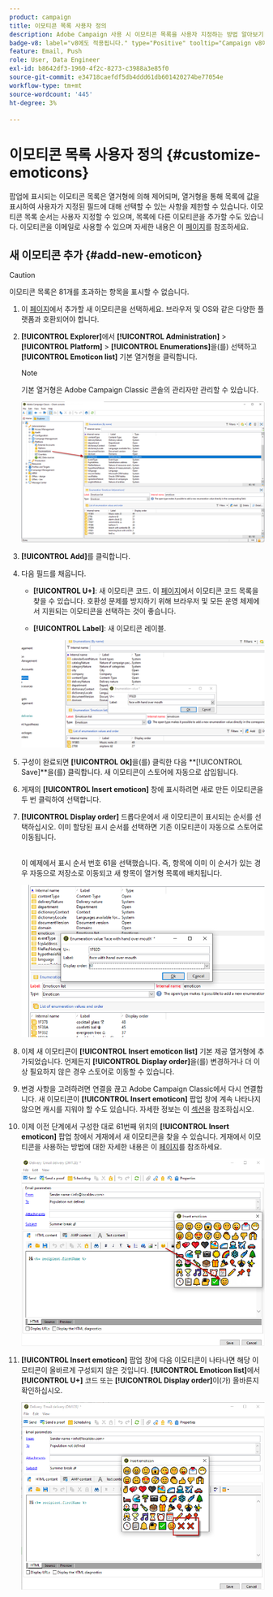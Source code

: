 ```yaml
---
product: campaign
title: 이모티콘 목록 사용자 정의
description: Adobe Campaign 사용 시 이모티콘 목록을 사용자 지정하는 방법 알아보기
badge-v8: label="v8에도 적용됩니다." type="Positive" tooltip="Campaign v8에도 적용됩니다."
feature: Email, Push
role: User, Data Engineer
exl-id: b8642df3-1960-4f2c-8273-c3988a3e85f0
source-git-commit: e34718caefdf5db4ddd61db601420274be77054e
workflow-type: tm+mt
source-wordcount: '445'
ht-degree: 3%

---
```


# 이모티콘 목록 사용자 정의 {#customize-emoticons}

팝업에 표시되는 이모티콘 목록은 열거형에 의해 제어되며, 열거형을 통해 목록에 값을 표시하여 사용자가 지정된 필드에 대해 선택할 수 있는 사항을 제한할 수 있습니다.
이모티콘 목록 순서는 사용자 지정할 수 있으며, 목록에 다른 이모티콘을 추가할 수도 있습니다.
이모티콘을 이메일로 사용할 수 있으며 자세한 내용은 이 [페이지](defining-the-email-content.md#inserting-emoticons)를 참조하세요.

## 새 이모티콘 추가 {#add-new-emoticon}

>[!CAUTION]
>
>이모티콘 목록은 81개를 초과하는 항목을 표시할 수 없습니다.

1. 이 [페이지](https://unicode.org/emoji/charts/full-emoji-list.html)에서 추가할 새 이모티콘을 선택하세요. 브라우저 및 OS와 같은 다양한 플랫폼과 호환되어야 합니다.

1. **[!UICONTROL Explorer]**&#x200B;에서 **[!UICONTROL Administration]** > **[!UICONTROL Platform]** > **[!UICONTROL Enumerations]**&#x200B;을(를) 선택하고 **[!UICONTROL Emoticon list]** 기본 열거형을 클릭합니다.

   >[!NOTE]
   >
   >기본 열거형은 Adobe Campaign Classic 콘솔의 관리자만 관리할 수 있습니다.

   ![](assets/emoticon_1.png)

1. **[!UICONTROL Add]**&#x200B;를 클릭합니다.

1. 다음 필드를 채웁니다.

   * **[!UICONTROL U+]**: 새 이모티콘 코드. 이 [페이지](https://unicode.org/emoji/charts/full-emoji-list.html)에서 이모티콘 코드 목록을 찾을 수 있습니다.
호환성 문제를 방지하기 위해 브라우저 및 모든 운영 체제에서 지원되는 이모티콘을 선택하는 것이 좋습니다.

   * **[!UICONTROL Label]**: 새 이모티콘 레이블.

   ![](assets/emoticon_5.png)

1. 구성이 완료되면 **[!UICONTROL Ok]**&#x200B;을(를) 클릭한 다음 **[!UICONTROL Save]**을(를) 클릭합니다.
새 이모티콘이 스토어에 자동으로 삽입됩니다.

1. 게재의 **[!UICONTROL Insert emoticon]** 창에 표시하려면 새로 만든 이모티콘을 두 번 클릭하여 선택합니다.

1. **[!UICONTROL Display order]** 드롭다운에서 새 이모티콘이 표시되는 순서를 선택하십시오. 이미 할당된 표시 순서를 선택하면 기존 이모티콘이 자동으로 스토어로 이동됩니다.

   <br>이 예제에서 표시 순서 번호 61을 선택했습니다. 즉, 항목에 이미 이 순서가 있는 경우 자동으로 저장소로 이동되고 새 항목이 열거형 목록에 배치됩니다.

   ![](assets/emoticon_2.png)

1. 이제 새 이모티콘이 **[!UICONTROL Insert emoticon list]** 기본 제공 열거형에 추가되었습니다. 언제든지 **[!UICONTROL Display order]**&#x200B;을(를) 변경하거나 더 이상 필요하지 않은 경우 스토어로 이동할 수 있습니다.

1. 변경 사항을 고려하려면 연결을 끊고 Adobe Campaign Classic에서 다시 연결합니다. 새 이모티콘이 **[!UICONTROL Insert emoticon]** 팝업 창에 계속 나타나지 않으면 캐시를 지워야 할 수도 있습니다. 자세한 정보는 이 [섹션](../../platform/using/faq-campaign-config.md#perform-soft-cache-clear)을 참조하십시오.

1. 이제 이전 단계에서 구성한 대로 61번째 위치의 **[!UICONTROL Insert emoticon]** 팝업 창에서 게재에서 새 이모티콘을 찾을 수 있습니다. 게재에서 이모티콘을 사용하는 방법에 대한 자세한 내용은 이 [페이지](defining-the-email-content.md#inserting-emoticons)를 참조하세요.

   ![](assets/emoticon_4.png)

1. **[!UICONTROL Insert emoticon]** 팝업 창에 다음 이모티콘이 나타나면 해당 이모티콘이 올바르게 구성되지 않은 것입니다. **[!UICONTROL Emoticon list]**&#x200B;에서 **[!UICONTROL U+]** 코드 또는 **[!UICONTROL Display order]**&#x200B;이(가) 올바른지 확인하십시오.

   ![](assets/emoticon_6.png)
